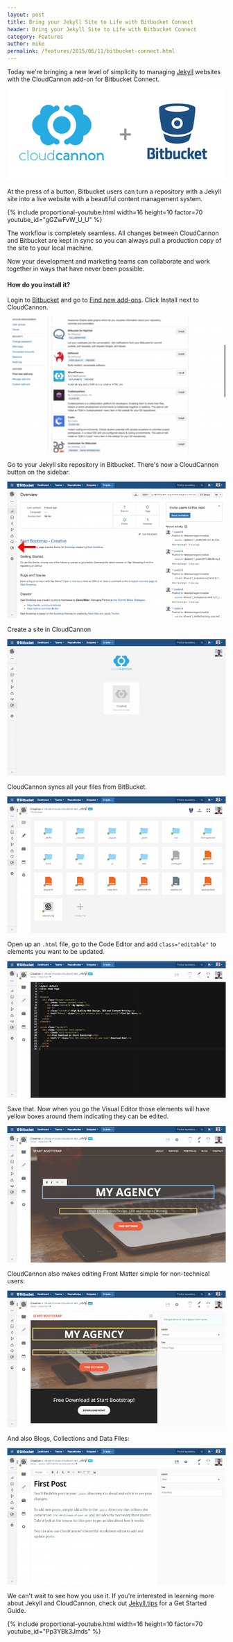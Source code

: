 ```yaml
---
layout: post
title: Bring your Jekyll Site to Life with Bitbucket Connect
header: Bring your Jekyll Site to Life with Bitbucket Connect
category: Features
author: mike
permalink: /features/2015/06/11/bitbucket-connect.html 
---
```


Today we're bringing a new level of simplicity to managing [Jekyll](http://jekyllrb.com) websites with the CloudCannon add-on for Bitbucket Connect.

![Bitbucket](/img/blog/bitbucket/bitbucket.png)

At the press of a button, Bitbucket users can turn a repository with a Jekyll site into a live website with a beautiful content management system.

{% include proportional-youtube.html width=16 height=10 factor=70 youtube_id="gGZwFvW_U_U" %}

The workflow is completely seamless. All changes between CloudCannon and Bitbucket are kept in sync so you can always pull a production copy of the site to your local machine.

Now your development and marketing teams can collaborate and work together in ways that have never been possible.

#### How do you install it?

Login to [Bitbucket](https://bitbucket.org/) and go to [Find new add-ons](https://bitbucket.org/account/addon-directory/). Click Install next to CloudCannon.

![List Add-ons](/img/blog/bitbucket/list.png)

Go to your Jekyll site repository in Bitbucket. There's now a CloudCannon button on the sidebar.

![Jekyll Repo](/img/blog/bitbucket/repo.png)

Create a site in CloudCannon

![Create Site](/img/blog/bitbucket/create.png)

CloudCannon syncs all your files from BitBucket.

![File Browser](/img/blog/bitbucket/file_browser.png)

Open up an `.html` file, go to the Code Editor and add `class="editable"` to elements you want to be updated.

![Code Editor](/img/blog/bitbucket/code_editor.png)

Save that. Now when you go the Visual Editor those elements will have yellow boxes around them indicating they can be edited.

![Visual Editor](/img/blog/bitbucket/visual_editor.png)

CloudCannon also makes editing Front Matter simple for non-technical users:

![Front Matter](/img/blog/bitbucket/front_matter.png)

And also Blogs, Collections and Data Files:

![Blog](/img/blog/bitbucket/blog.png)

We can't wait to see how you use it. If you're interested in learning more about Jekyll and CloudCannon, check out [Jekyll.tips](http://jekyll.tips) for a Get Started Guide.

{% include proportional-youtube.html width=16 height=10 factor=70 youtube_id="Pp3YBk3Jmds" %}
